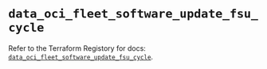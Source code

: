 # `data_oci_fleet_software_update_fsu_cycle`

Refer to the Terraform Registory for docs: [`data_oci_fleet_software_update_fsu_cycle`](https://registry.terraform.io/providers/oracle/oci/6.18.0/docs/data-sources/fleet_software_update_fsu_cycle).
